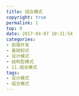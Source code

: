 ```yaml
---
title: 组合模式
copyright: true
permalink: 1
top: 0
date: 2017-04-07 10:31:54
categories:
- 前端开发
- 基础知识
- 设计模式
- 结构型模式
- 11.组合模式
tags:
- 设计模式
- 组合模式
---
```


